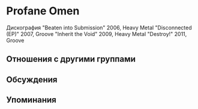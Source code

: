 # Profane Omen

Дискография
"Beaten into Submission" 2006, Heavy Metal
"Disconnected (EP)" 2007, Groove
"Inherit the Void" 2009, Heavy Metal
"Destroy!" 2011, Groove

## Отношения с другими группами


## Обсуждения


## Упоминания

